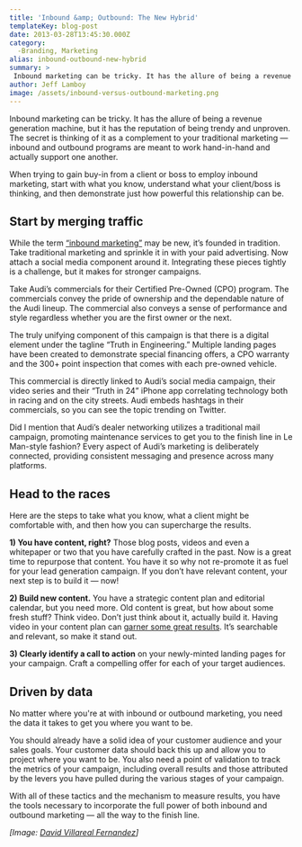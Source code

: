 ```yaml
---
title: 'Inbound &amp; Outbound: The New Hybrid'
templateKey: blog-post
date: 2013-03-28T13:45:30.000Z
category: 
  -Branding, Marketing
alias: inbound-outbound-new-hybrid
summary: > 
 Inbound marketing can be tricky. It has the allure of being a revenue generation machine, but it has the reputation of being trendy and unproven. The secret is thinking of it as a complement to your traditional marketing — inbound and outbound programs are meant to work hand-in-hand and actually support one another.
author: Jeff Lamboy
image: /assets/inbound-versus-outbound-marketing.png
---
```


Inbound marketing can be tricky. It has the allure of being a revenue generation machine, but it has the reputation of being trendy and unproven. The secret is thinking of it as a complement to your traditional marketing — inbound and outbound programs are meant to work hand-in-hand and actually support one another.

When trying to gain buy-in from a client or boss to employ inbound marketing, start with what you know, understand what your client/boss is thinking, and then demonstrate just how powerful this relationship can be.

Start by merging traffic
------------------------

While the term [“inbound marketing”](http://infographicjournal.com/how-to-convince-clients-to-use-inbound-marketing/) may be new, it’s founded in tradition. Take traditional marketing and sprinkle it in with your paid advertising. Now attach a social media component around it. Integrating these pieces tightly is a challenge, but it makes for stronger campaigns.

Take Audi’s commercials for their Certified Pre-Owned (CPO) program. The commercials convey the pride of ownership and the dependable nature of the Audi lineup. The commercial also conveys a sense of performance and style regardless whether you are the first owner or the next.

The truly unifying component of this campaign is that there is a digital element under the tagline “Truth in Engineering.” Multiple landing pages have been created to demonstrate special financing offers, a CPO warranty and the 300+ point inspection that comes with each pre-owned vehicle.

This commercial is directly linked to Audi’s social media campaign, their video series and their “Truth in 24” iPhone app correlating technology both in racing and on the city streets. Audi embeds hashtags in their commercials, so you can see the topic trending on Twitter.

Did I mention that Audi’s dealer networking utilizes a traditional mail campaign, promoting maintenance services to get you to the finish line in Le Man-style fashion? Every aspect of Audi’s marketing is deliberately connected, providing consistent messaging and presence across many platforms.

Head to the races
-----------------

Here are the steps to take what you know, what a client might be comfortable with, and then how you can supercharge the results.

**1) You have content, right?** Those blog posts, videos and even a whitepaper or two that you have carefully crafted in the past. Now is a great time to repurpose that content. You have it so why not re-promote it as fuel for your lead generation campaign. If you don’t have relevant content, your next step is to build it — now!

**2) Build new content.** You have a strategic content plan and editorial calendar, but you need more. Old content is great, but how about some fresh stuff? Think video. Don’t just think about it, actually build it. Having video in your content plan can [garner some great results](http://www.onextrapixel.com/2012/03/27/how-video-can-improve-your-social-media-and-seo-status/). It’s searchable and relevant, so make it stand out.

**3) Clearly identify a call to action** on your newly-minted landing pages for your campaign. Craft a compelling offer for each of your target audiences.

Driven by data
--------------

No matter where you're at with inbound or outbound marketing, you need the data it takes to get you where you want to be.

You should already have a solid idea of your customer audience and your sales goals. Your customer data should back this up and allow you to project where you want to be. You also need a point of validation to track the metrics of your campaign, including overall results and those attributed by the levers you have pulled during the various stages of your campaign.

With all of these tactics and the mechanism to measure results, you have the tools necessary to incorporate the full power of both inbound and outbound marketing — all the way to the finish line.

_\[Image: [David Villareal Fernandez](http://www.flickr.com/photos/davidvillarreal/4454426377/)\]_